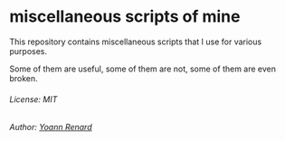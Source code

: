 # miscellaneous scripts of mine

This repository contains miscellaneous scripts that I use for various purposes. 

Some of them are useful, some of them are not, some of them are even broken. 

###### License: MIT

###### Author: [Yoann Renard](https://github.com/Yoann-Renard)
